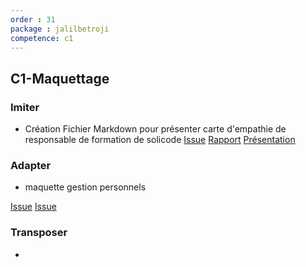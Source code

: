 ```yaml
---
order : 31
package : jalilbetroji
competence: c1
---
```


## C1-Maquettage

### Imiter

- Création Fichier Markdown pour présenter carte d'empathie de responsable de formation de solicode
[Issue](https://github.com/solicoders/gestion-personnels/issues/20)
[Rapport](https://solicoders.github.io/gestion-personnels/empathie-chef-de-formation/rapport.html)
[Présentation](https://solicoders.github.io/gestion-personnels/empathie-chef-de-formation/presentation.html#/1)

### Adapter

- maquette gestion personnels

[Issue](https://github.com/solicoders/gestion-personnels/issues/30)
[Issue](https://github.com/solicoders/gestion-personnels/tree/30-maquette-personnels)

### Transposer

-
